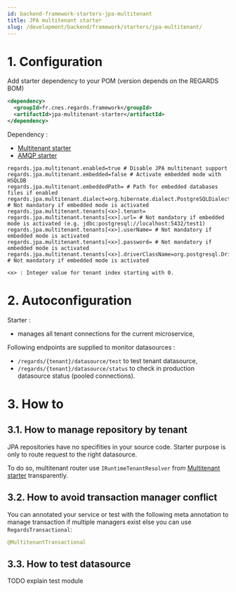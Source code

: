 ```yaml
---
id: backend-framework-starters-jpa-multitenant
title: JPA multitenant starter
slug: /development/backend/framework/starters/jpa-multitenant/
---
```




# 1\. Configuration

Add starter dependency to your POM (version depends on the REGARDS BOM)
```xml
<dependency>
  <groupId>fr.cnes.regards.framework</groupId>
  <artifactId>jpa-multitenant-starter</artifactId>
</dependency>
```

Dependency :
- [Multitenant starter](../multitenant/)
- [AMQP starter](../amqp/)

```properties
regards.jpa.multitenant.enabled=true # Disable JPA multitenant support
regards.jpa.multitenant.embedded=false # Activate embedded mode with HSQLDB
regards.jpa.multitenant.embeddedPath= # Path for embedded databases files if enabled
regards.jpa.multitenant.dialect=org.hibernate.dialect.PostgreSQLDialect # Not mandatory if embedded mode is activated
regards.jpa.multitenant.tenants[<x>].tenant=
regards.jpa.multitenant.tenants[<x>].url= # Not mandatory if embedded mode is activated (e.g. jdbc:postgresql://localhost:5432/test1)
regards.jpa.multitenant.tenants[<x>].userName= # Not mandatory if embedded mode is activated
regards.jpa.multitenant.tenants[<x>].password= # Not mandatory if embedded mode is activated
regards.jpa.multitenant.tenants[<x>].driverClassName=org.postgresql.Driver # Not mandatory if embedded mode is activated

<x> : Integer value for tenant index starting with 0.
```

# 2\. Autoconfiguration

Starter :
- manages all tenant connections for the current microservice,

Following endpoints are supplied to monitor datasources :
- `/regards/{tenant}/datasource/test` to test tenant datasource,
- `/regards/{tenant}/datasource/status` to check in production datasource status (pooled connections).


# 3\. How to

## 3.1. How to manage repository by tenant

JPA repositories have no specifities in your source code. Starter purpose is only to route request to the right datasource.

To do so, multitenant router use `IRuntimeTenantResolver` from [Multitenant starter](../multitenant/) transparently.

## 3.2. How to avoid transaction manager conflict

You can annotated your service or test with the following meta annotation to manage transaction if multiple managers exist else you can use `RegardsTransactional`:
```java
@MultitenantTransactional
```

## 3.3. How to test datasource

TODO explain test module
